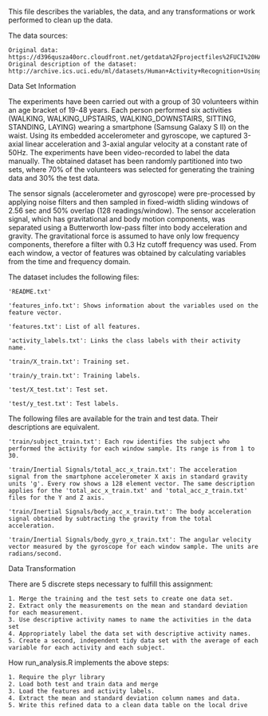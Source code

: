 
This file describes the variables, the data, and any transformations or work performed to clean up the data.

The data sources:

    Original data: https://d396qusza40orc.cloudfront.net/getdata%2Fprojectfiles%2FUCI%20HAR%20Dataset.zip
    Original description of the dataset: http://archive.ics.uci.edu/ml/datasets/Human+Activity+Recognition+Using+Smartphones

Data Set Information

The experiments have been carried out with a group of 30 volunteers within an age bracket of 19-48 years. Each person performed six activities (WALKING, WALKING_UPSTAIRS, WALKING_DOWNSTAIRS, SITTING, STANDING, LAYING) wearing a smartphone (Samsung Galaxy S II) on the waist. Using its embedded accelerometer and gyroscope, we captured 3-axial linear acceleration and 3-axial angular velocity at a constant rate of 50Hz. The experiments have been video-recorded to label the data manually. The obtained dataset has been randomly partitioned into two sets, where 70% of the volunteers was selected for generating the training data and 30% the test data.

The sensor signals (accelerometer and gyroscope) were pre-processed by applying noise filters and then sampled in fixed-width sliding windows of 2.56 sec and 50% overlap (128 readings/window). The sensor acceleration signal, which has gravitational and body motion components, was separated using a Butterworth low-pass filter into body acceleration and gravity. The gravitational force is assumed to have only low frequency components, therefore a filter with 0.3 Hz cutoff frequency was used. From each window, a vector of features was obtained by calculating variables from the time and frequency domain.

The dataset includes the following files:

    'README.txt'

    'features_info.txt': Shows information about the variables used on the feature vector.

    'features.txt': List of all features.

    'activity_labels.txt': Links the class labels with their activity name.

    'train/X_train.txt': Training set.

    'train/y_train.txt': Training labels.

    'test/X_test.txt': Test set.

    'test/y_test.txt': Test labels.

The following files are available for the train and test data. Their descriptions are equivalent.

    'train/subject_train.txt': Each row identifies the subject who performed the activity for each window sample. Its range is from 1 to 30.

    'train/Inertial Signals/total_acc_x_train.txt': The acceleration signal from the smartphone accelerometer X axis in standard gravity units 'g'. Every row shows a 128 element vector. The same description applies for the 'total_acc_x_train.txt' and 'total_acc_z_train.txt' files for the Y and Z axis.

    'train/Inertial Signals/body_acc_x_train.txt': The body acceleration signal obtained by subtracting the gravity from the total acceleration.

    'train/Inertial Signals/body_gyro_x_train.txt': The angular velocity vector measured by the gyroscope for each window sample. The units are radians/second.

Data Transformation

There are 5 discrete steps necessary to fulfill this assignment:

    1. Merge the training and the test sets to create one data set.
    2. Extract only the measurements on the mean and standard deviation for each measurement.
    3. Use descriptive activity names to name the activities in the data set
    4. Appropriately label the data set with descriptive activity names.
    5. Create a second, independent tidy data set with the average of each variable for each activity and each subject.

How run_analysis.R implements the above steps:

    1. Require the plyr library
    2. Load both test and train data and merge
    3. Load the features and activity labels.
    4. Extract the mean and standard deviation column names and data.
    5. Write this refined data to a clean data table on the local drive
